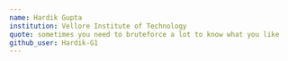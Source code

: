 ```yaml
---
name: Hardik Gupta
institution: Vellore Institute of Technology
quote: sometimes you need to bruteforce a lot to know what you like
github_user: Hardik-G1
---
```

